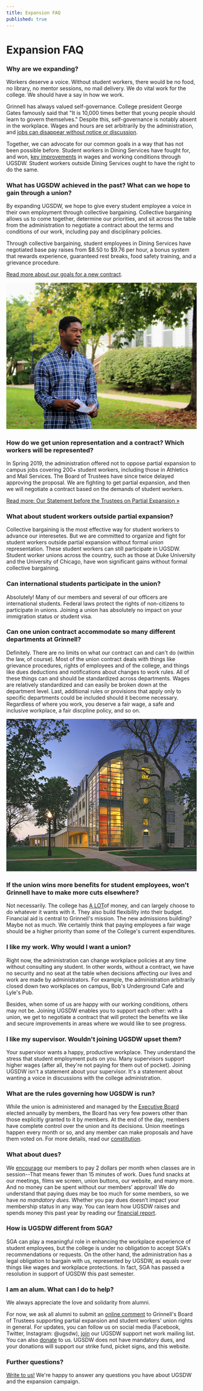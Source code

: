 ```yaml
---
title: Expansion FAQ
published: true
---
```


# Expansion FAQ

### Why are we expanding?

Workers deserve a voice. Without student workers, there would be no food, no
library, no mentor sessions, no mail delivery. We do vital work for the
college. We should have a say in how we
work.

Grinnell has always valued self-governance. College president George Gates 
famously said that "It is 10,000 times better that young people should learn to 
govern themselves." Despite this, self-governance is notably absent in 
the workplace. Wages and hours are set arbitrarily by the administration, and
[jobs can disappear without notice or discussion](/2017/08/26/statement-on-the-closing-of-bob-s-underground-cafe-and-lyle-s-pub/). 

Together, we can advocate for our common goals in a way that has not been possible before. Student workers in Dining Services have fought for, and won, [key improvements](https://www.ugsdw.org/2019/06/10/student-dining-workers-ratify-new-contract-with-grinnell-college-for-academic-year-2019-2020/) in wages and working conditions through UGSDW. Student workers outside Dining Services ought to have the right to do the same. 


### What has UGSDW achieved in the past?  What can we hope to gain through a union?

By expanding UGSDW, we hope to give every student employee a voice in their own
employment through collective bargaining. Collective bargaining allows us to
come together, determine our priorities, and sit across the table from the
administration to negotiate a contract about the terms and conditions of our
work, including pay and disciplinary policies. 

Through collective bargaining, student employees in Dining Services have
negotiated base pay raises from $8.50 to $9.76 per hour, a bonus system that 
rewards experience, guaranteed rest breaks, food safety training, and a 
grievance procedure.

[Read more about our goals for a new contract](/together/#our-platform).

![Langston Thomas, speaking at the announcement event for UGSDW's expansion campaign.](/assets/news/langston_speaking.jpg)


### How do we get union representation and a contract? Which workers will be represented?

In Spring 2019, the administration offered not to oppose partial expansion to campus jobs covering 200+ student workers, including those in Athletics and Mail Services. The Board of Trustees have since twice delayed approving the proposal. We are fighting to get partial expansion, and then we will negotiate a contract based on the demands of student workers. 

<a href="/assets/Sam Xu 10_3_19 Statement to Trustees on Union Partial Expansion.pdf" class="button">Read more: Our Statement before the Trustees on Partial Expansion &raquo;</a>

### What about student workers outside partial expansion?

Collective bargaining is the most effective way for student workers to advance our interesetes. 
But we are committed to organize and fight for student workers outside partial expansion without formal union representation. These student workers can still participate in UGSDW. Student worker unions across the country, such as those at Duke University and the University of Chicago, have won significant gains without formal collective bargaining. 


### Can international students participate in the union? 

Absolutely! Many of our members and several of our officers are international
students. Federal laws protect the rights of non-citizens to participate in unions. Joining a union has absolutely no impact on your immigration status or student visa.


### Can one union contract accommodate so many different departments at Grinnell? 

Definitely. There are no limits on what our contract can and can't do (within
the law, of course). Most of the union contract deals with things like
grievance procedures, rights of employees and of the college, and things like
dues deductions and notifications about changes to work rules. All of these
things can and should be standardized across departments.  Wages are relatively
standardized and can easily be broken down at the department level. Last,
additional rules or provisions that apply only to specific departments could be
included should it become necessary. Regardless of where you work, you deserve a fair wage, a safe and inclusive workplace, a fair discpline policy, and so on.

![Lazier Hall, Grinnell College](/assets/news/1_30.jpg)


### If the union wins more benefits for student employees, won't Grinnell have to make more cuts elsewhere? 

Not necessarily.  The college has [A LOT](https://www.grinnell.edu/sites/default/files/documents/Grinnell%20College%20-%20Final%20Financial%20Statements%20-%20Short.pdf)of money, and can largely choose to do whatever it wants with it.  They also build flexibility into their budget. Financial aid is central to Grinnell's mission.  The new admissions building? Maybe not as much. We certainly think that paying employees a fair wage should be a higher priority than some of the College's current expenditures.


### I like my work. Why would I want a union? 

Right now, the administration can change
workplace policies at any time without consulting any student. In other words,
without a contract, we have no security and no seat at the table when decisions
affecting our lives and work are made by administrators. For example, the
administration arbitrarily closed down two workplaces on campus, Bob's
Underground Cafe and Lyle's Pub. 

Besides, when some of us are happy with our working conditions, others may not
be. Joining UGSDW enables you to support each other: with a union, we get to negotiate a contract that will protect the benefits we like and secure improvements in areas where we would
like to see progress. 


### I like my supervisor. Wouldn't joining UGSDW upset them?

Your supervisor wants a happy, productive workplace.  They understand the
stress that student employment puts on you.  Many supervisors support higher
wages (after all, they're not paying for them out of pocket).  Joining UGSDW
isn't a statement about your supervisor.  It's a statement about wanting a
voice in discussions with the college administration.


### What are the rules governing how UGSDW is run?
While the union is administered and managed by the [Executive Board](https://www.ugsdw.org/about/) elected annually by members, the Board has very few powers other than those explicitly granted to it by members. At the end of the day, members have complete control over the union and its decisions. Union meetings happen every month or so, and any member can make proposals and have them voted on. For more details, read our [constitution](https://www.ugsdw.org/about/constitution/).


### What about dues?

We [encourage](https://www.ugsdw.org/members/dues/) our members to pay 2 dollars per month when classes are in session--That means fewer than 15 minutes of work. Dues fund snacks at our meetings, films we screen, union buttons, our website, and many more. And no money can be spent without our members’ approval! We do understand that paying dues may be too much for some members, so we have _no mandatory dues_. Whether you pay dues doesn’t impact your membership status in any way. You can learn how UGSDW raises and spends money this past year by reading our [financial report](https://www.ugsdw.org/assets/reports/fy2019.pdf).


### How is UGSDW different from SGA?

SGA can play a meaningful role in enhancing the workplace experience of student
employees, but the college is under no obligation to accept SGA's
recommendations or requests. On the other hand, the administration has a legal
obligation to bargain with us, represented by UGSDW, as equals over things like
wages and workplace protections. In fact, SGA has passed a resolution in
support of UGSDW this past semester.


### I am an alum. What can I do to help? 

We always appreciate the love and solidarity from alumni. 

For now, we ask all alumni to submit an [online comment](https://grinnell.co1.qualtrics.com/jfe/form/SV_9FBZ1in5An2B30N) to Grinnell's Board of Trustees supporting partial expansion and student workers' union rights in general. For updates, you can follow us on social media (Facebook, Twitter, Instagram: @ugsdw), [join](https://forms.gle/VyLccBQz1xwEE4uD7) our UGSDW support net work mailing list. You can also [donate](https://www.ugsdw.org/donate/) to us. UGSDW does not have mandatory dues, and your donations will support our strike fund, picket signs, and this website. 


### Further questions?

[Write to us!](mailto:expansion@ugsdw.org) We're happy to answer any questions
you have about UGSDW and the expansion campaign.
